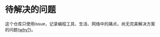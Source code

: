 # 待解决的问题

这个仓库只使用issue，记录编程工具、生活、网络中的痛点，尚无完美解决方案的问题([why?](https://www.kawabangga.com/posts/2194#problems))。
